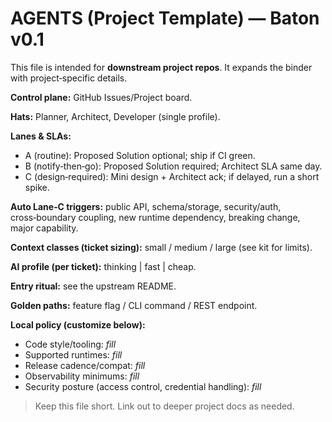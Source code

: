 # AGENTS (Project Template) — Baton v0.1

This file is intended for **downstream project repos**. It expands the binder with project‑specific details.

**Control plane:** GitHub Issues/Project board.

**Hats:** Planner, Architect, Developer (single profile).

**Lanes & SLAs:**
- A (routine): Proposed Solution optional; ship if CI green.
- B (notify‑then‑go): Proposed Solution required; Architect SLA same day.
- C (design‑required): Mini design + Architect ack; if delayed, run a short spike.

**Auto Lane‑C triggers:** public API, schema/storage, security/auth, cross‑boundary coupling, new runtime dependency, breaking change, major capability.

**Context classes (ticket sizing):** small / medium / large (see kit for limits).

**AI profile (per ticket):** thinking | fast | cheap.

**Entry ritual:** see the upstream README.

**Golden paths:** feature flag / CLI command / REST endpoint.

**Local policy (customize below):**
- Code style/tooling: _fill_
- Supported runtimes: _fill_
- Release cadence/compat: _fill_
- Observability minimums: _fill_
- Security posture (access control, credential handling): _fill_

> Keep this file short. Link out to deeper project docs as needed.
